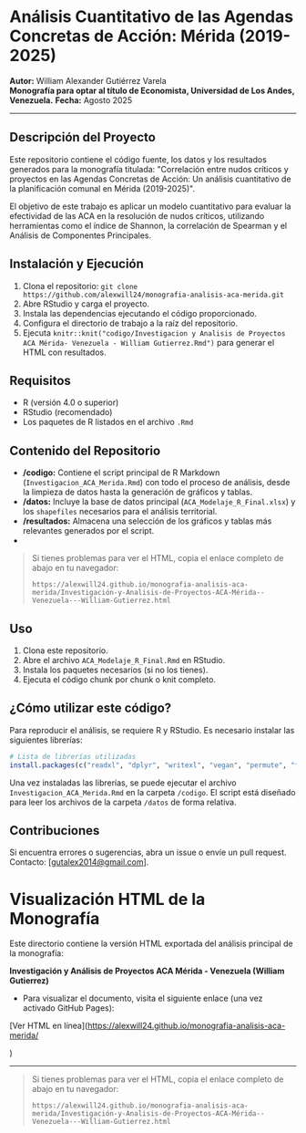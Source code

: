 # Análisis Cuantitativo de las Agendas Concretas de Acción: Mérida (2019-2025)

**Autor:** William Alexander Gutiérrez Varela  
**Monografía para optar al título de Economista, Universidad de Los Andes, Venezuela.** **Fecha:** Agosto 2025

---

## Descripción del Proyecto

Este repositorio contiene el código fuente, los datos y los resultados generados para la monografía titulada: "Correlación entre nudos críticos y proyectos en las Agendas Concretas de Acción: Un análisis cuantitativo de la planificación comunal en Mérida (2019-2025)".

El objetivo de este trabajo es aplicar un modelo cuantitativo para evaluar la efectividad de las ACA en la resolución de nudos críticos, utilizando herramientas como el índice de Shannon, la correlación de Spearman y el Análisis de Componentes Principales.

## Instalación y Ejecución
1. Clona el repositorio: `git clone https://github.com/alexwill24/monografia-analisis-aca-merida.git`
2. Abre RStudio y carga el proyecto.
3. Instala las dependencias ejecutando el código proporcionado.
4. Configura el directorio de trabajo a la raíz del repositorio.
5. Ejecuta `knitr::knit("codigo/Investigacion y Analisis de Proyectos ACA Mérida- Venezuela - William Gutierrez.Rmd")` para generar el HTML con resultados.

## Requisitos

- R (versión 4.0 o superior)
- RStudio (recomendado)
- Los paquetes de R listados en el archivo `.Rmd`

## Contenido del Repositorio

-   **/codigo:** Contiene el script principal de R Markdown (`Investigacion_ACA_Merida.Rmd`) con todo el proceso de análisis, desde la limpieza de datos hasta la generación de gráficos y tablas.
-   **/datos:** Incluye la base de datos principal (`ACA_Modelaje_R_Final.xlsx`) y los `shapefiles` necesarios para el análisis territorial.
-   **/resultados:** Almacena una selección de los gráficos y tablas más relevantes generados por el script.
-   


> Si tienes problemas para ver el HTML, copia el enlace completo de abajo en tu navegador:
>
> `https://alexwill24.github.io/monografia-analisis-aca-merida/Investigación-y-Analisis-de-Proyectos-ACA-Mérida--Venezuela---William-Gutierrez.html`
## Uso

1. Clona este repositorio.
2. Abre el archivo `ACA_Modelaje_R_Final.Rmd` en RStudio.
3. Instala los paquetes necesarios (si no los tienes).
4. Ejecuta el código chunk por chunk o knit completo.
## ¿Cómo utilizar este código?

Para reproducir el análisis, se requiere R y RStudio. Es necesario instalar las siguientes librerías:

```r
# Lista de librerías utilizadas
install.packages(c("readxl", "dplyr", "writexl", "vegan", "permute", "fastDummies", "ggplot2", "scales", "AER", "sf", "tidyr", "viridis", "knitr", "data.table", "carData", "stringr", "purrr", "cowplot", "GGally", "ggspatial", "ggpubr", "nortest", "gridExtra", "tibble", "reshape2", "kableExtra", "formattable", "DT", "corrplot", "ggridges", "treemapify", "RColorBrewer", "ggrepel", "igraph", "ggraph", "ggdendro", "patchwork", "pheatmap", "grid", "cluster", "mclust", "factoextra", "car", "MASS", "broom", "ggeffects", "margins", "tmap", "sp", "conflicted", "biscale"))
```

Una vez instaladas las librerías, se puede ejecutar el archivo `Investigacion_ACA_Merida.Rmd` en la carpeta `/codigo`. El script está diseñado para leer los archivos de la carpeta `/datos` de forma relativa.

## Contribuciones
Si encuentra errores o sugerencias, abra un issue o envíe un pull request. Contacto: [gutalex2014@gmail.com].

# Visualización HTML de la Monografía

Este directorio contiene la versión HTML exportada del análisis principal de la monografía:

**Investigación y Análisis de Proyectos ACA Mérida - Venezuela (William Gutierrez)**

- Para visualizar el documento, visita el siguiente enlace (una vez activado GitHub Pages):

[Ver HTML en línea](https://alexwill24.github.io/monografia-analisis-aca-merida/

)

---

> Si tienes problemas para ver el HTML, copia el enlace completo de abajo en tu navegador:
>
> `https://alexwill24.github.io/monografia-analisis-aca-merida/Investigación-y-Analisis-de-Proyectos-ACA-Mérida--Venezuela---William-Gutierrez.html`
